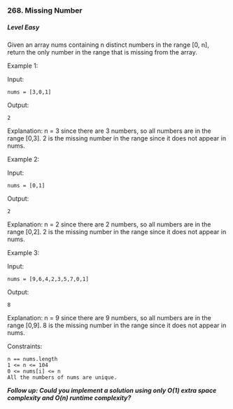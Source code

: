 ### 268. Missing Number

##### Level Easy

Given an array nums containing n distinct numbers in the range [0, n], 
return the only number in the range that is missing from the array. 

Example 1:

Input: 
```JS
nums = [3,0,1]
```

Output: 
```JS
2
```

Explanation: 
n = 3 since there are 3 numbers, so all numbers are in the range [0,3]. 2 is the missing number in the range since it does not appear in nums.


Example 2:

Input: 
```JS
nums = [0,1]
```

Output: 
```JS
2
```

Explanation: 
n = 2 since there are 2 numbers, so all numbers are in the range [0,2]. 2 is the missing number in the range since it does not appear in nums.



Example 3:

Input:
```JS
nums = [9,6,4,2,3,5,7,0,1]
```

Output: 
```JS
8
```

Explanation:
n = 9 since there are 9 numbers, so all numbers are in the range [0,9]. 8 is the missing number in the range since it does not appear in nums.
 

Constraints:
```JS
n == nums.length
1 <= n <= 104
0 <= nums[i] <= n
All the numbers of nums are unique.
``` 

***Follow up: Could you implement a solution using only O(1) extra space complexity and O(n) runtime complexity?***